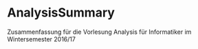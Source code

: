# AnalysisSummary
Zusammenfassung für die Vorlesung Analysis für Informatiker im Wintersemester 2016/17
